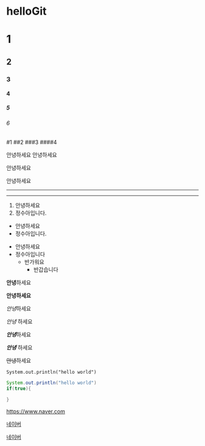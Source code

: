 # helloGit

# 1
## 2
### 3
#### 4
##### 5
###### 6
#1
##2
###3
####4


안녕하세요
안녕하세요




안녕하세요

안녕하세요

---
***


1. 안녕하세요
2. 정수아입니다.

- 안녕하세요
- 정수아입니다.


+ 안녕하세요
+ 정수아입니다
  + 반가워요
    + 반갑습니다

**안녕**하세요

__안녕하세요__

*안녕*하세요

_안녕_ 하세요

***안녕***하세요

___안녕___ 하세요

~~안녕~~하세요


`System.out.println("hello world")`

```java
System.out.println("hello world")
if(true){
  
}
```

<https://www.naver.com>

[네이버](https://www.naver.com)

[네이버](https://www.naver.com, "마우스 올리면 부가 설명")




